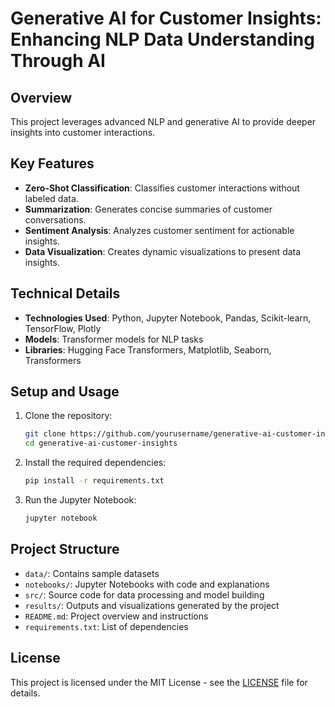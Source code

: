 # Generative AI for Customer Insights: Enhancing NLP Data Understanding Through AI

## Overview
This project leverages advanced NLP and generative AI to provide deeper insights into customer interactions.

## Key Features
- **Zero-Shot Classification**: Classifies customer interactions without labeled data.
- **Summarization**: Generates concise summaries of customer conversations.
- **Sentiment Analysis**: Analyzes customer sentiment for actionable insights.
- **Data Visualization**: Creates dynamic visualizations to present data insights.

## Technical Details
- **Technologies Used**: Python, Jupyter Notebook, Pandas, Scikit-learn, TensorFlow, Plotly
- **Models**: Transformer models for NLP tasks
- **Libraries**: Hugging Face Transformers, Matplotlib, Seaborn, Transformers

## Setup and Usage
1. Clone the repository:
    ```bash
    git clone https://github.com/yourusername/generative-ai-customer-insights.git
    cd generative-ai-customer-insights
    ```
2. Install the required dependencies:
    ```bash
    pip install -r requirements.txt
    ```
3. Run the Jupyter Notebook:
    ```bash
    jupyter notebook
    ```

## Project Structure
- `data/`: Contains sample datasets
- `notebooks/`: Jupyter Notebooks with code and explanations
- `src/`: Source code for data processing and model building
- `results/`: Outputs and visualizations generated by the project
- `README.md`: Project overview and instructions
- `requirements.txt`: List of dependencies


## License
This project is licensed under the MIT License - see the [LICENSE](LICENSE) file for details.
